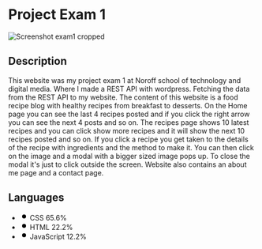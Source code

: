 # Project Exam 1
![Screenshot exam1 cropped](https://user-images.githubusercontent.com/80859665/196046859-e5bf085d-0a29-4d4e-8f20-38de494718a3.png)

## Description 
This website was my project exam 1 at Noroff school of technology and digital media.
Where I made a REST API with wordpress. Fetching the data from the REST API to my website.
The content of this website is a food recipe blog with healthy recipes from breakfast to desserts.
On the Home page you can see the last 4 recipes posted and if you click the right arrow you can see 
the next 4 posts and so on. 
The recipes page shows 10 latest recipes and you can click show more recipes and it will show the 
next 10 recipes posted and so on.
If you click a recipe you get taken to the details of the recipe with ingredients and the method to make it.
You can then click on the image and a modal with a bigger sized image pops up. To close the modal it's just to click outside the screen. 
Website also contains an about me page and a contact page.

<div class="BorderGrid-cell">
                <h2 class="h4 mb-3">Languages</h2>
<div class="mb-2">
  <span data-view-component="true" class="Progress">
    <span style="background-color:#563d7c !important;;width: 65.6%;" itemprop="keywords" aria-label="CSS 65.6" data-view-component="true" class="Progress-item color-bg-success-emphasis"></span>
    <span style="background-color:#e34c26 !important;;width: 22.2%;" itemprop="keywords" aria-label="HTML 22.2" data-view-component="true" class="Progress-item color-bg-success-emphasis"></span>
    <span style="background-color:#f1e05a !important;;width: 12.2%;" itemprop="keywords" aria-label="JavaScript 12.2" data-view-component="true" class="Progress-item color-bg-success-emphasis"></span>
</span></div>
<ul class="list-style-none">
    <li class="d-inline">
        <div class="d-inline-flex flex-items-center flex-nowrap Link--secondary no-underline text-small mr-3" href="/olem90/project-exam-1-olem90-main/search?l=css" data-ga-click="Repository, language stats search click, location:repo overview">
          <svg style="color:#563d7c;" aria-hidden="true" height="16" viewBox="0 0 16 16" version="1.1" width="16" data-view-component="true" class="octicon octicon-dot-fill mr-2">
    <path fill-rule="evenodd" d="M8 4a4 4 0 100 8 4 4 0 000-8z"></path>
</svg>
          <span class="color-fg-default text-bold mr-1">CSS</span>
          <span>65.6%</span>
        </div>
    </li>
    <li class="d-inline">
        <div class="d-inline-flex flex-items-center flex-nowrap Link--secondary no-underline text-small mr-3" href="/olem90/project-exam-1-olem90-main/search?l=html" data-ga-click="Repository, language stats search click, location:repo overview">
          <svg style="color:#e34c26;" aria-hidden="true" height="16" viewBox="0 0 16 16" version="1.1" width="16" data-view-component="true" class="octicon octicon-dot-fill mr-2">
    <path fill-rule="evenodd" d="M8 4a4 4 0 100 8 4 4 0 000-8z"></path>
</svg>
          <span class="color-fg-default text-bold mr-1">HTML</span>
          <span>22.2%</span>
        </div>
    </li>
    <li class="d-inline">
        <div class="d-inline-flex flex-items-center flex-nowrap Link--secondary no-underline text-small mr-3" href="/olem90/project-exam-1-olem90-main/search?l=javascript" data-ga-click="Repository, language stats search click, location:repo overview">
          <svg style="color:#f1e05a;" aria-hidden="true" height="16" viewBox="0 0 16 16" version="1.1" width="16" data-view-component="true" class="octicon octicon-dot-fill mr-2">
    <path fill-rule="evenodd" d="M8 4a4 4 0 100 8 4 4 0 000-8z"></path>
</svg>
          <span class="color-fg-default text-bold mr-1">JavaScript</span>
          <span>12.2%</span>
        </div>
    </li>
</ul>
